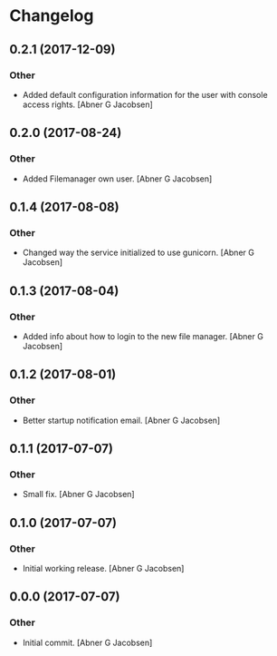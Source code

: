 # Changelog


## 0.2.1 (2017-12-09)

### Other

* Added default configuration information for the user with console access rights. [Abner G Jacobsen]


## 0.2.0 (2017-08-24)

### Other

* Added Filemanager own user. [Abner G Jacobsen]


## 0.1.4 (2017-08-08)

### Other

* Changed way the service initialized to use gunicorn. [Abner G Jacobsen]


## 0.1.3 (2017-08-04)

### Other

* Added info about how to login to the new file manager. [Abner G Jacobsen]


## 0.1.2 (2017-08-01)

### Other

* Better startup notification email. [Abner G Jacobsen]


## 0.1.1 (2017-07-07)

### Other

* Small fix. [Abner G Jacobsen]


## 0.1.0 (2017-07-07)

### Other

* Initial working release. [Abner G Jacobsen]


## 0.0.0 (2017-07-07)

### Other

* Initial commit. [Abner G Jacobsen]


